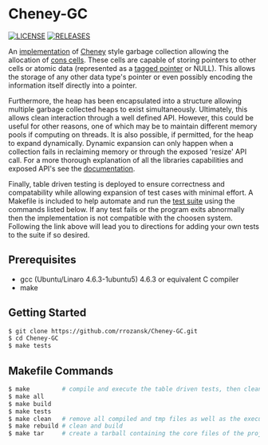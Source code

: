 # Cheney-GC

[![LICENSE](https://img.shields.io/badge/LICENSE-MIT-green.svg)](https://github.com/rrozansk/Cheney-GC/blob/master/LICENSE.txt) [![RELEASES](https://img.shields.io/badge/Releases-current-green.svg)](https://github.com/rrozansk/Cheney-GC/releases)

An [implementation](https://github.com/rrozansk/Cheney-GC/blob/master/src/cheney.c#L1) of [Cheney](https://en.wikipedia.org/wiki/Cheney%27s_algorithm) style garbage collection allowing the allocation of [cons cells](https://en.wikipedia.org/wiki/Cons). These cells are capable of storing pointers to other cells or atomic data (represented as a [tagged pointer](https://en.wikipedia.org/wiki/Tagged_pointer) or NULL). This allows the storage of any other data type's pointer or even possibly encoding the information itself directly into a pointer.

Furthermore, the heap has been encapsulated into a structure allowing multiple garbage collected heaps to exist simultaneously. Ultimately, this allows clean interaction through a well defined API. However, this could be useful for other reasons, one of which may be to maintain different memory pools if computing on threads. It is also possible, if permitted, for the heap to expand dynamically. Dynamic expansion can only happen when a collection fails in reclaiming memory or through the exposed 'resize' API call. For a more thorough explanation of all the libraries capabilities and exposed API's see the [documentation](https://github.com/rrozansk/Cheney-GC/blob/master/include/cheney.h#L6).

Finally, table driven testing is deployed to ensure correctness and compatability while allowing expansion of test cases with minimal effort. A Makefile is included to help automate and run the [test suite](https://github.com/rrozansk/Cheney-GC/blob/master/test/cheney.c#L6) using the commands listed below. If any test fails or the program exits abnormally then the implementation is not compatible with the choosen system. Following the link above will lead you to directions for adding your own tests to the suite if so desired.

## Prerequisites
- gcc (Ubuntu/Linaro 4.6.3-1ubuntu5) 4.6.3 or equivalent C compiler
- make

## Getting Started
```sh
$ git clone https://github.com/rrozansk/Cheney-GC.git
$ cd Cheney-GC
$ make tests
```

## Makefile Commands
```sh
$ make         # compile and execute the table driven tests, then cleanup
$ make all
$ make build
$ make tests
$ make clean   # remove all compiled and tmp files as well as the executable
$ make rebuild # clean and build
$ make tar     # create a tarball containing the core files of the project
```
